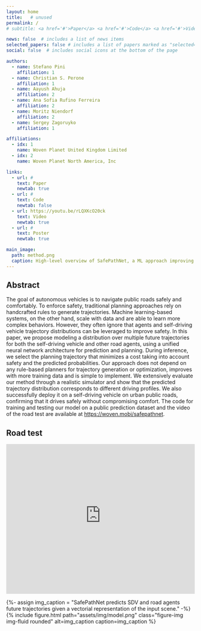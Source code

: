 ```yaml
---
layout: home
title:   # unused
permalink: /
# subtitle: <a href='#'>Paper</a> <a href='#'>Code</a> <a href='#'>Video</a> <a href='#'>Poster</a>

news: false  # includes a list of news items
selected_papers: false # includes a list of papers marked as "selected={true}"
social: false  # includes social icons at the bottom of the page

authors:
  - name: Stefano Pini
    affiliation: 1
  - name: Christian S. Perone
    affiliation: 1
  - name: Aayush Ahuja
    affiliation: 2
  - name: Ana Sofia Rufino Ferreira
    affiliation: 2
  - name: Moritz Niendorf
    affiliation: 2
  - name: Sergey Zagoruyko
    affiliation: 1

affiliations:
  - idx: 1
    name: Woven Planet United Kingdom Limited
  - idx: 2
    name: Woven Planet North America, Inc

links:
  - url: #
    text: Paper
    newtab: true
  - url: #
    text: Code
    newtab: false
  - url: https://youtu.be/rLQXKcO20ck
    text: Video
    newtab: true
  - url: #
    text: Poster
    newtab: true

main_image:
  path: method.png
  caption: High-level overview of SafePathNet, a ML approach improving on-road safety of self-driving vehicles (SDVs).
---
```


## Abstract
The goal of autonomous vehicles is to navigate public roads safely and comfortably. To enforce safety, traditional planning approaches rely on handcrafted rules to generate trajectories. Machine learning-based systems, on the other hand, scale with data and are able to learn more complex behaviors. However, they often ignore that agents and self-driving vehicle trajectory distributions can be leveraged to improve safety. In this paper, we propose modeling a distribution over multiple future trajectories for both the self-driving vehicle and other road agents, using a unified neural network architecture for prediction and planning. During inference, we select the planning trajectory that minimizes a cost taking into account safety and the predicted probabilities. Our approach does not depend on any rule-based planners for trajectory generation or optimization, improves with more training data and is simple to implement. We extensively evaluate our method through a realistic simulator and show that the predicted trajectory distribution corresponds to different driving profiles. We also successfully deploy it on a self-driving vehicle on urban public roads, confirming that it drives safely without compromising comfort. The code for training and testing our model on a public prediction dataset and the video of the road test are available at <a href="#">https://woven.mobi/safepathnet</a>.

## Road test
<iframe width="100%" height="400px" src="https://www.youtube-nocookie.com/embed/rLQXKcO20ck" title="YouTube video player" frameborder="0" allow="accelerometer; autoplay; clipboard-write; encrypted-media; gyroscope; picture-in-picture" allowfullscreen></iframe>

{%- assign img_caption = "SafePathNet predicts SDV and road agents future trajectories given a vectorial representation of the input scene." -%}
{% include figure.html
  path="assets/img/model.png"
  class="figure-img img-fluid rounded"
  alt=img_caption
  caption=img_caption %}
